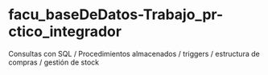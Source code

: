# facu_baseDeDatos-Trabajo_pr-ctico_integrador
Consultas con SQL / Procedimientos almacenados / triggers / estructura de compras / gestión de stock
